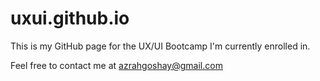 # uxui.github.io

This is my GitHub page for the UX/UI Bootcamp I'm currently enrolled in. 

Feel free to contact me at azrahgoshay@gmail.com
